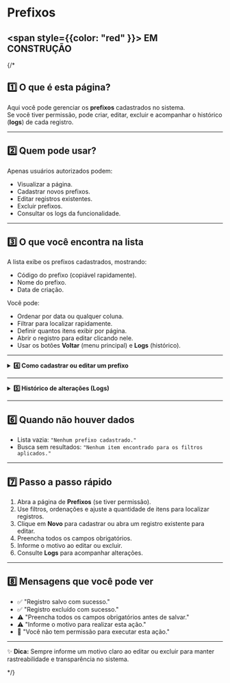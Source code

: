 
#  Prefixos

##  <span style={{color: "red" }}>  EM CONSTRUÇÃO </span>

{/*

## 1️⃣ O que é esta página?

Aqui você pode gerenciar os **prefixos** cadastrados no sistema.  
Se você tiver permissão, pode criar, editar, excluir e acompanhar o histórico (**logs**) de cada registro.



---


## 2️⃣ Quem pode usar?

Apenas usuários autorizados podem:
- Visualizar a página.
- Cadastrar novos prefixos.
- Editar registros existentes.
- Excluir prefixos.
- Consultar os logs da funcionalidade.



---


## 3️⃣ O que você encontra na lista

A lista exibe os prefixos cadastrados, mostrando:
- Código do prefixo (copiável rapidamente).
- Nome do prefixo.
- Data de criação.

Você pode:
- Ordenar por data ou qualquer coluna.
- Filtrar para localizar rapidamente.
- Definir quantos itens exibir por página.
- Abrir o registro para editar clicando nele.
- Usar os botões **Voltar** (menu principal) e **Logs** (histórico).



---

<details>
<summary><strong>4️⃣ Como cadastrar ou editar um prefixo</strong></summary>

### **Cadastrar novo prefixo**
1. Clique em **Novo**.
2. Preencha todos os campos obrigatórios.
3. Salve o registro.

### **Editar prefixo existente**
1. Abra o registro desejado.
2. Atualize os campos necessários.
3. Informe o motivo da alteração.
4. Salve.

**Campos na edição**
- **Código ID** *(somente leitura, gerado automaticamente)*
- **Prefixo** *(obrigatório)*
- **Observações**

### **Excluir prefixo**
1. Selecione o registro.
2. Clique em **Excluir**.
3. Informe o motivo.
4. Confirme.

</details>

---

<details>
<summary><strong>5️⃣ Histórico de alterações (Logs)</strong></summary>

Nos logs você encontra:
- Data e hora da ação.
- Usuário que realizou a alteração.
- Tipo de ação (criação, edição, exclusão).
- Motivo informado.

Acesso:
- Na lista, botão **Logs** ao lado do registro.
- No formulário aberto, botão **Logs** no topo.

</details>

---


## 6️⃣ Quando não houver dados

- Lista vazia: `"Nenhum prefixo cadastrado."`
- Busca sem resultados: `"Nenhum item encontrado para os filtros aplicados."`



---


## 7️⃣ Passo a passo rápido

1. Abra a página de **Prefixos** (se tiver permissão).  
2. Use filtros, ordenações e ajuste a quantidade de itens para localizar registros.  
3. Clique em **Novo** para cadastrar ou abra um registro existente para editar.  
4. Preencha todos os campos obrigatórios.  
5. Informe o motivo ao editar ou excluir.  
6. Consulte **Logs** para acompanhar alterações.  



---


## 8️⃣ Mensagens que você pode ver

- ✅ "Registro salvo com sucesso."
- ✅ "Registro excluído com sucesso."
- ⚠️ "Preencha todos os campos obrigatórios antes de salvar."
- ⚠️ "Informe o motivo para realizar esta ação."
- 🚫 "Você não tem permissão para executar esta ação."



---

✨ **Dica:** Sempre informe um motivo claro ao editar ou excluir para manter rastreabilidade e transparência no sistema.

*/}
